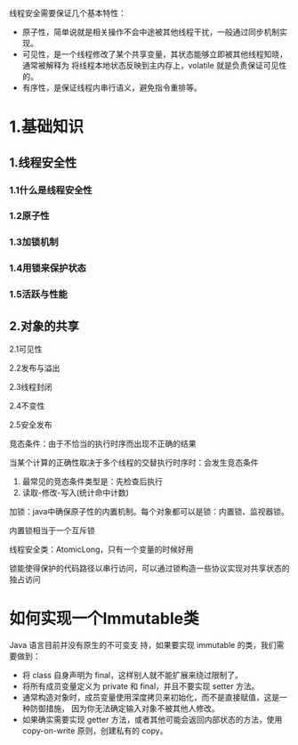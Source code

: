 线程安全需要保证几个基本特性：

- 原子性，简单说就是相关操作不会中途被其他线程干扰，一般通过同步机制实现。
- 可见性，是一个线程修改了某个共享变量，其状态能够立即被其他线程知晓，通常被解释为 将线程本地状态反映到主内存上，volatile 就是负责保证可见性的。
- 有序性，是保证线程内串行语义，避免指令重排等。

# 1.基础知识

## 1.线程安全性

### 1.1什么是线程安全性

### 1.2原子性

### 1.3加锁机制

### 1.4用锁来保护状态

### 1.5活跃与性能

## 2.对象的共享

2.1可见性

2.2发布与溢出

2.3线程封闭

2.4不变性

2.5安全发布

竞态条件：由于不恰当的执行时序而出现不正确的结果

当某个计算的正确性取决于多个线程的交替执行时序时：会发生竞态条件

1. 最常见的竞态条件类型是：先检查后执行
2. 读取-修改-写入(统计命中计数)

加锁：java中确保原子性的内置机制。每个对象都可以是锁：内置锁、监视器锁。

内置锁相当于一个互斥锁

线程安全类：AtomicLong，只有一个变量的时候好用

锁能使得保护的代码路径以串行访问，可以通过锁构造一些协议实现对共享状态的独占访问

# 如何实现一个Immutable类

Java 语言目前并没有原生的不可变支 持，如果要实现 immutable 的类，我们需要做到：

- 将 class 自身声明为 final，这样别人就不能扩展来绕过限制了。
- 将所有成员变量定义为 private 和 final，并且不要实现 setter 方法。
- 通常构造对象时，成员变量使用深度拷贝来初始化，而不是直接赋值，这是一种防御措施， 因为你无法确定输入对象不被其他人修改。
- 如果确实需要实现 getter 方法，或者其他可能会返回内部状态的方法，使用 copy-on-write 原则，创建私有的 copy。